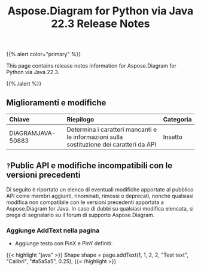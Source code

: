 ﻿---
title: Aspose.Diagram for Python via Java 22.3 Release Notes
type: docs
weight: 25
url: /it/java/aspose-diagram-for-python-via-java-22-3-release-notes/
---
{{% alert color="primary" %}}

This page contains release notes information for Aspose.Diagram for Python via Java 22.3.

{{% /alert %}}
## **Miglioramenti e modifiche**  ##

|**Chiave**|**Riepilogo**|**Categoria**|
|:- |:- |:- |
|DIAGRAMJAVA-50883|Determina i caratteri mancanti e le informazioni sulla sostituzione dei caratteri da API|Insetto|

## `?`**Public API e modifiche incompatibili con le versioni precedenti**
Di seguito è riportato un elenco di eventuali modifiche apportate al pubblico API come membri aggiunti, rinominati, rimossi o deprecati, nonché qualsiasi modifica non compatibile con le versioni precedenti apportata a Aspose.Diagram for Java. In caso di dubbi su qualsiasi modifica elencata, si prega di segnalarlo su il forum di supporto Aspose.Diagram.

### **Aggiunge AddText nella pagina**
- Aggiunge testo con PinX e PinY definiti.

{{< highlight "java" >}}
Shape shape = page.addText(1, 1, 2, 2, "Test text", "Calibri", "#a5a5a5", 0.25);
{{< /highlight >}}

